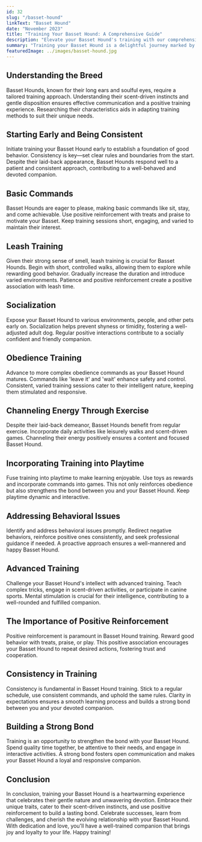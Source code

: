 ```yaml
---
id: 32
slug: "/basset-hound"
linkText: "Basset Hound"
date: "November 2023"
title: "Training Your Basset Hound: A Comprehensive Guide"
description: "Elevate your Basset Hound's training with our comprehensive guide. From gentle commands to tenacious obedience—cultivate a strong bond."
summary: "Training your Basset Hound is a delightful journey marked by their gentle nature and tenacious spirit. In this comprehensive guide, we'll explore key aspects of Basset Hound training, providing practical tips for success and fostering a strong bond with your loyal companion."
featuredImage: ../images/basset-hound.jpg
---
```


## Understanding the Breed

Basset Hounds, known for their long ears and soulful eyes, require a tailored training approach. Understanding their scent-driven instincts and gentle disposition ensures effective communication and a positive training experience. Researching their characteristics aids in adapting training methods to suit their unique needs.

## Starting Early and Being Consistent

Initiate training your Basset Hound early to establish a foundation of good behavior. Consistency is key—set clear rules and boundaries from the start. Despite their laid-back appearance, Basset Hounds respond well to a patient and consistent approach, contributing to a well-behaved and devoted companion.

## Basic Commands

Basset Hounds are eager to please, making basic commands like sit, stay, and come achievable. Use positive reinforcement with treats and praise to motivate your Basset. Keep training sessions short, engaging, and varied to maintain their interest.

## Leash Training

Given their strong sense of smell, leash training is crucial for Basset Hounds. Begin with short, controlled walks, allowing them to explore while rewarding good behavior. Gradually increase the duration and introduce varied environments. Patience and positive reinforcement create a positive association with leash time.

## Socialization

Expose your Basset Hound to various environments, people, and other pets early on. Socialization helps prevent shyness or timidity, fostering a well-adjusted adult dog. Regular positive interactions contribute to a socially confident and friendly companion.

## Obedience Training

Advance to more complex obedience commands as your Basset Hound matures. Commands like 'leave it' and 'wait' enhance safety and control. Consistent, varied training sessions cater to their intelligent nature, keeping them stimulated and responsive.

## Channeling Energy Through Exercise

Despite their laid-back demeanor, Basset Hounds benefit from regular exercise. Incorporate daily activities like leisurely walks and scent-driven games. Channeling their energy positively ensures a content and focused Basset Hound.

## Incorporating Training into Playtime

Fuse training into playtime to make learning enjoyable. Use toys as rewards and incorporate commands into games. This not only reinforces obedience but also strengthens the bond between you and your Basset Hound. Keep playtime dynamic and interactive.

## Addressing Behavioral Issues

Identify and address behavioral issues promptly. Redirect negative behaviors, reinforce positive ones consistently, and seek professional guidance if needed. A proactive approach ensures a well-mannered and happy Basset Hound.

## Advanced Training

Challenge your Basset Hound's intellect with advanced training. Teach complex tricks, engage in scent-driven activities, or participate in canine sports. Mental stimulation is crucial for their intelligence, contributing to a well-rounded and fulfilled companion.

## The Importance of Positive Reinforcement

Positive reinforcement is paramount in Basset Hound training. Reward good behavior with treats, praise, or play. This positive association encourages your Basset Hound to repeat desired actions, fostering trust and cooperation.

## Consistency in Training

Consistency is fundamental in Basset Hound training. Stick to a regular schedule, use consistent commands, and uphold the same rules. Clarity in expectations ensures a smooth learning process and builds a strong bond between you and your devoted companion.

## Building a Strong Bond

Training is an opportunity to strengthen the bond with your Basset Hound. Spend quality time together, be attentive to their needs, and engage in interactive activities. A strong bond fosters open communication and makes your Basset Hound a loyal and responsive companion.

## Conclusion

In conclusion, training your Basset Hound is a heartwarming experience that celebrates their gentle nature and unwavering devotion. Embrace their unique traits, cater to their scent-driven instincts, and use positive reinforcement to build a lasting bond. Celebrate successes, learn from challenges, and cherish the evolving relationship with your Basset Hound. With dedication and love, you'll have a well-trained companion that brings joy and loyalty to your life. Happy training!
